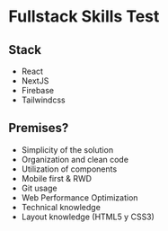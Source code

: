 # Fullstack Skills Test

## Stack

- React
- NextJS
- Firebase
- Tailwindcss

## Premises?

- Simplicity of the solution
- Organization and clean code
- Utilization of components
- Mobile first & RWD
- Git usage
- Web Performance Optimization
- Technical knowledge
- Layout knowledge (HTML5 y CSS3)
